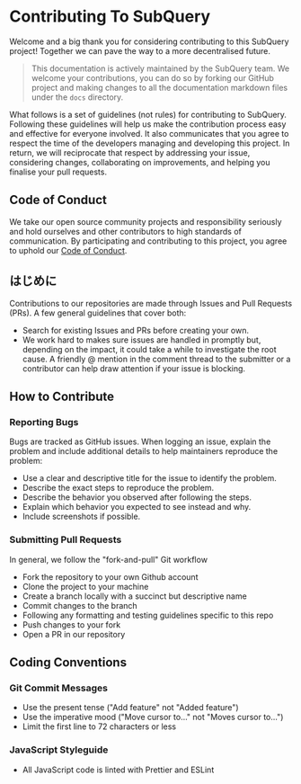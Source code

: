 # Contributing To SubQuery

Welcome and a big thank you for considering contributing to this SubQuery project! Together we can pave the way to a more decentralised future.

> This documentation is actively maintained by the SubQuery team. We welcome your contributions, you can do so by forking our GitHub project and making changes to all the documentation markdown files under the `docs` directory.

What follows is a set of guidelines (not rules) for contributing to SubQuery. Following these guidelines will help us make the contribution process easy and effective for everyone involved. It also communicates that you agree to respect the time of the developers managing and developing this project. In return, we will reciprocate that respect by addressing your issue, considering changes, collaborating on improvements, and helping you finalise your pull requests.

## Code of Conduct

We take our open source community projects and responsibility seriously and hold ourselves and other contributors to high standards of communication. By participating and contributing to this project, you agree to uphold our [Code of Conduct](https://github.com/subquery/subql/blob/contributors-guide/CODE_OF_CONDUCT.md).

## はじめに

Contributions to our repositories are made through Issues and Pull Requests (PRs). A few general guidelines that cover both:

* Search for existing Issues and PRs before creating your own.
* We work hard to makes sure issues are handled in promptly but, depending on the impact, it could take a while to investigate the root cause. A friendly @ mention in the comment thread to the submitter or a contributor can help draw attention if your issue is blocking.

## How to Contribute

### Reporting Bugs

Bugs are tracked as GitHub issues. When logging an issue, explain the problem and include additional details to help maintainers reproduce the problem:

* Use a clear and descriptive title for the issue to identify the problem.
* Describe the exact steps to reproduce the problem.
* Describe the behavior you observed after following the steps.
* Explain which behavior you expected to see instead and why.
* Include screenshots if possible.

### Submitting Pull Requests

In general, we follow the "fork-and-pull" Git workflow

* Fork the repository to your own Github account
* Clone the project to your machine
* Create a branch locally with a succinct but descriptive name
* Commit changes to the branch
* Following any formatting and testing guidelines specific to this repo
* Push changes to your fork
* Open a PR in our repository

## Coding Conventions

### Git Commit Messages

* Use the present tense ("Add feature" not "Added feature")
* Use the imperative mood ("Move cursor to..." not "Moves cursor to...")
* Limit the first line to 72 characters or less

### JavaScript Styleguide

* All JavaScript code is linted with Prettier and ESLint
